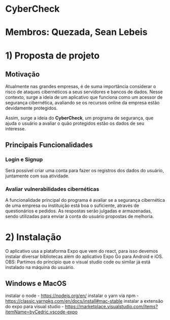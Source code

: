 # CyberCheck
# Membros: Quezada, Sean Lebeis
# 1) Proposta de projeto

## Motivação

Atualmente nas grandes empresas, é de suma importância considerar o risco de ataques cibernéticos a seus servidores e bancos de dados. Nesse contexto, surge a ideia de um aplicativo que funciona como um acessor de segurança cibernética, avaliando se os recursos online da empresa estão devidamente protegidos.

Assim, surge a ideia do **CyberCheck**, um programa de segurança, que ajuda o usuário a avaliar o quão protegidos estão os dados de seu interesse.

## Principais Funcionalidades

### Login e Signup

Será possível criar uma conta para fazer os registros dos dados do usuário, juntamente com sua atividade.

### Avaliar vulnerabilidades cibernéticas 

A funcionalidade principal do programa é avaliar se a segurança cibernética de uma empresa ou instituição está boa o suficiente, através de questionários e pedidos. As respostas serão julgadas e armazenadas, sendo utilizadas para enviar à conta do usuário propostas de melhoria.


# 2) Instalação

O aplicativo usa a plataforma Expo que vem do react, para isso devemos instalar diversar bibliotecas além do aplicativo Expo Go para Android e iOS.
OBS: Partimos do príncipio que o visual studio code ou similar já está instalado na máquina do usuário.

## Windows e MacOS

instalar o node - https://nodejs.org/en/
instalar o yarn via npm - https://classic.yarnpkg.com/en/docs/install#mac-stable
instalar a extensão do expo para visual studio - https://marketplace.visualstudio.com/items?itemName=byCedric.vscode-expo


